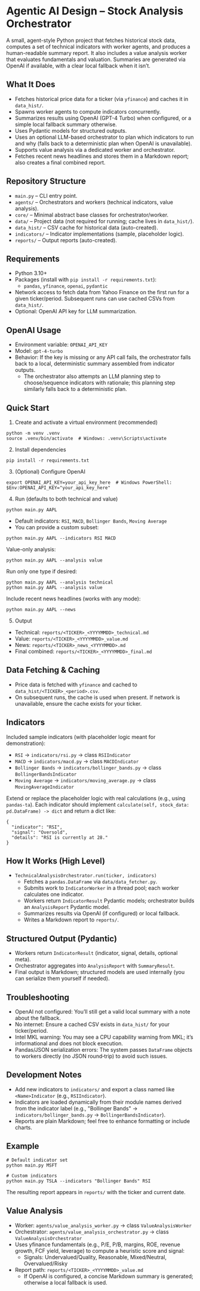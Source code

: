 # Agentic AI Design – Stock Analysis Orchestrator

A small, agent-style Python project that fetches historical stock data, computes a set of technical indicators with worker agents, and produces a human-readable summary report. It also includes a value analysis worker that evaluates fundamentals and valuation. Summaries are generated via OpenAI if available, with a clear local fallback when it isn’t.

## What It Does
- Fetches historical price data for a ticker (via `yfinance`) and caches it in `data_hist/`.
- Spawns worker agents to compute indicators concurrently.
- Summarizes results using OpenAI (GPT-4 Turbo) when configured, or a simple local fallback summary otherwise.
- Uses Pydantic models for structured outputs.
- Uses an optional LLM-based orchestrator to plan which indicators to run and why (falls back to a deterministic plan when OpenAI is unavailable).
- Supports value analysis via a dedicated worker and orchestrator.
- Fetches recent news headlines and stores them in a Markdown report; also creates a final combined report.

## Repository Structure
- `main.py` – CLI entry point.
- `agents/` – Orchestrators and workers (technical indicators, value analysis).
- `core/` – Minimal abstract base classes for orchestrator/worker.
- `data/` – Project data (not required for running; cache lives in `data_hist/`).
- `data_hist/` – CSV cache for historical data (auto-created).
- `indicators/` – Indicator implementations (sample, placeholder logic).
- `reports/` – Output reports (auto-created).

## Requirements
- Python 3.10+
- Packages (install with `pip install -r requirements.txt`):
  - `pandas`, `yfinance`, `openai`, `pydantic`
- Network access to fetch data from Yahoo Finance on the first run for a given ticker/period. Subsequent runs can use cached CSVs from `data_hist/`.
- Optional: OpenAI API key for LLM summarization.

## OpenAI Usage
- Environment variable: `OPENAI_API_KEY`
- Model: `gpt-4-turbo`
- Behavior: If the key is missing or any API call fails, the orchestrator falls back to a local, deterministic summary assembled from indicator outputs.
  - The orchestrator also attempts an LLM planning step to choose/sequence indicators with rationale; this planning step similarly falls back to a deterministic plan.

## Quick Start
1) Create and activate a virtual environment (recommended)
```
python -m venv .venv
source .venv/bin/activate  # Windows: .venv\Scripts\activate
```

2) Install dependencies
```
pip install -r requirements.txt
```

3) (Optional) Configure OpenAI
```
export OPENAI_API_KEY=your_api_key_here  # Windows PowerShell: $Env:OPENAI_API_KEY="your_api_key_here"
```

4) Run (defaults to both technical and value)
```
python main.py AAPL
```
- Default indicators: `RSI`, `MACD`, `Bollinger Bands`, `Moving Average`
- You can provide a custom subset:
```
python main.py AAPL --indicators RSI MACD
```

Value-only analysis:
```
python main.py AAPL --analysis value
```

Run only one type if desired:
```
python main.py AAPL --analysis technical
python main.py AAPL --analysis value
```

Include recent news headlines (works with any mode):
```
python main.py AAPL --news
```

5) Output
- Technical: `reports/<TICKER>_<YYYYMMDD>_technical.md`
- Value: `reports/<TICKER>_<YYYYMMDD>_value.md`
- News: `reports/<TICKER>_news_<YYYYMMDD>.md`
- Final combined: `reports/<TICKER>_<YYYYMMDD>_final.md`

## Data Fetching & Caching
- Price data is fetched with `yfinance` and cached to `data_hist/<TICKER>_<period>.csv`.
- On subsequent runs, the cache is used when present. If network is unavailable, ensure the cache exists for your ticker.

## Indicators
Included sample indicators (with placeholder logic meant for demonstration):
- `RSI` → `indicators/rsi.py` → class `RSIIndicator`
- `MACD` → `indicators/macd.py` → class `MACDIndicator`
- `Bollinger Bands` → `indicators/bollinger_bands.py` → class `BollingerBandsIndicator`
- `Moving Average` → `indicators/moving_average.py` → class `MovingAverageIndicator`

Extend or replace the placeholder logic with real calculations (e.g., using `pandas-ta`). Each indicator should implement `calculate(self, stock_data: pd.DataFrame) -> dict` and return a dict like:
```
{
  "indicator": "RSI",
  "signal": "Oversold",
  "details": "RSI is currently at 28."
}
```

## How It Works (High Level)
- `TechnicalAnalysisOrchestrator.run(ticker, indicators)`
  - Fetches a `pandas.DataFrame` via `data/data_fetcher.py`.
  - Submits work to `IndicatorWorker` in a thread pool; each worker calculates one indicator.
  - Workers return `IndicatorResult` Pydantic models; orchestrator builds an `AnalysisReport` Pydantic model.
  - Summarizes results via OpenAI (if configured) or local fallback.
  - Writes a Markdown report to `reports/`.

## Structured Output (Pydantic)
- Workers return `IndicatorResult` (indicator, signal, details, optional meta).
- Orchestrator aggregates into `AnalysisReport` with `SummaryResult`.
- Final output is Markdown; structured models are used internally (you can serialize them yourself if needed).

## Troubleshooting
- OpenAI not configured: You’ll still get a valid local summary with a note about the fallback.
- No internet: Ensure a cached CSV exists in `data_hist/` for your ticker/period.
- Intel MKL warning: You may see a CPU capability warning from MKL; it’s informational and does not block execution.
- Pandas/JSON serialization errors: The system passes `DataFrame` objects to workers directly (no JSON round‑trip) to avoid such issues.

## Development Notes
- Add new indicators to `indicators/` and export a class named like `<Name>Indicator` (e.g., `RSIIndicator`).
- Indicators are loaded dynamically from their module names derived from the indicator label (e.g., "Bollinger Bands" → `indicators/bollinger_bands.py` → `BollingerBandsIndicator`).
- Reports are plain Markdown; feel free to enhance formatting or include charts.

## Example
```
# Default indicator set
python main.py MSFT

# Custom indicators
python main.py TSLA --indicators "Bollinger Bands" RSI
```

The resulting report appears in `reports/` with the ticker and current date.

## Value Analysis
- Worker: `agents/value_analysis_worker.py` → class `ValueAnalysisWorker`
- Orchestrator: `agents/value_analysis_orchestrator.py` → class `ValueAnalysisOrchestrator`
- Uses yfinance fundamentals (e.g., P/E, P/B, margins, ROE, revenue growth, FCF yield, leverage) to compute a heuristic score and signal:
  - Signals: Undervalued/Quality, Reasonable, Mixed/Neutral, Overvalued/Risky
- Report path: `reports/<TICKER>_<YYYYMMDD>_value.md`
  - If OpenAI is configured, a concise Markdown summary is generated; otherwise a local fallback is used.
